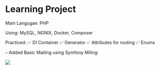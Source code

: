 # Learning Project

Main Langugae: PHP

Using: MySQL, NGNIX, Docker, Composer

Practiced:
✅ DI Container
✅ Generator
✅ Attributes for routing
✅ Enums

✅Added Basic Mailing using Symfony Miling:

![](https://github.com/NNishnianidze/Learning-Project/blob/master/Gifs/mailHog.gif)

